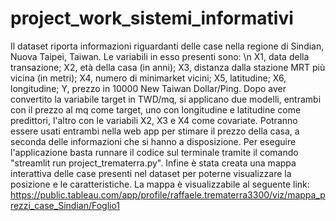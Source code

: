 # project_work_sistemi_informativi
Il dataset riporta informazioni riguardanti delle case nella regione di Sindian, Nuova Taipei, Taiwan. 
Le variabili in esso presenti sono: \n
X1, data della transazione;
X2, età della casa (in anni);
X3, distanza dalla stazione MRT più vicina (in metri);
X4, numero di minimarket vicini;
X5, latitudine;
X6, longitudine;
Y, prezzo in 10000 New Taiwan Dollar/Ping.
Dopo aver convertito la variabile target in TWD/mq, si applicano due modelli, entrambi con il prezzo al mq come target, uno con longitudine e latitudine come predittori, l'altro con le variabili X2, X3 e X4 come covariate. Potranno essere usati entrambi nella web app per stimare il prezzo della casa, a seconda delle informazioni che si hanno a disposizione.
Per eseguire l'applicazione basta runnare il codice sul terminale tramite il comando "streamlit run project_trematerra.py".
Infine è stata creata una mappa interattiva delle case presenti nel dataset per poterne visualizzare la posizione e le caratteristiche.
La mappa è visualizzabile al seguente link: https://public.tableau.com/app/profile/raffaele.trematerra3300/viz/mappa_prezzi_case_Sindian/Foglio1
